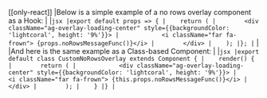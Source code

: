 [[only-react]]
|Below is a simple example of a no rows overlay component as a Hook:
|
|```jsx
|export default props => {
|    return (
|        <div className="ag-overlay-loading-center" style={{backgroundColor: 'lightcoral', height: '9%'}}>
|            <i className="far fa-frown"> {props.noRowsMessageFunc()}</i>
|        </div>
|    );
|};
|```
|
|And here is the same example as a Class-based Component:
|
|```jsx
|export default class CustomNoRowsOverlay extends Component {
|    render() {
|        return (
|            <div className="ag-overlay-loading-center" style={{backgroundColor: 'lightcoral', height: '9%'}}>
|                <i className="far fa-frown"> {this.props.noRowsMessageFunc()}</i>
|            </div>
|        );
|    }
|}
|```
